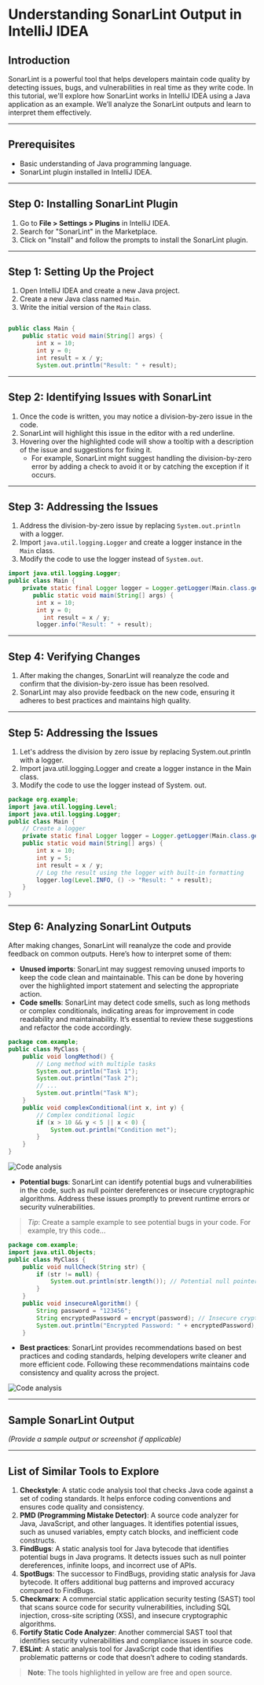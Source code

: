 # Understanding SonarLint Output in IntelliJ IDEA

## Introduction
SonarLint is a powerful tool that helps developers maintain code quality by detecting issues, bugs, and vulnerabilities in real time as they write code. In this tutorial, we'll explore how SonarLint works in IntelliJ IDEA using a Java application as an example. We’ll analyze the SonarLint outputs and learn to interpret them effectively.

---

## Prerequisites
- Basic understanding of Java programming language.
- SonarLint plugin installed in IntelliJ IDEA.

---

## Step 0: Installing SonarLint Plugin
1. Go to **File > Settings > Plugins** in IntelliJ IDEA.
2. Search for "SonarLint" in the Marketplace.
3. Click on "Install" and follow the prompts to install the SonarLint plugin.

---

## Step 1: Setting Up the Project
1. Open IntelliJ IDEA and create a new Java project.
2. Create a new Java class named `Main`.
3. Write the initial version of the `Main` class.

```java

public class Main {
    public static void main(String[] args) {
        int x = 10;
        int y = 0;
        int result = x / y;
        System.out.println("Result: " + result);
````
---

## Step 2: Identifying Issues with SonarLint
1. Once the code is written, you may notice a division-by-zero issue in the code.
2. SonarLint will highlight this issue in the editor with a red underline.
3. Hovering over the highlighted code will show a tooltip with a description of the issue and suggestions for fixing it.
   - For example, SonarLint might suggest handling the division-by-zero error by adding a check to avoid it or by catching the exception if it occurs.

---

## Step 3: Addressing the Issues
1. Address the division-by-zero issue by replacing `System.out.println` with a logger.
2. Import `java.util.logging.Logger` and create a logger instance in the `Main` class.
3. Modify the code to use the logger instead of `System.out`.

```java
import java.util.logging.Logger;
public class Main {
    private static final Logger logger = Logger.getLogger(Main.class.getName());
       public static void main(String[] args) {
        int x = 10;
        int y = 0;
          int result = x / y;
        logger.info("Result: " + result);


```

---

## Step 4: Verifying Changes
1. After making the changes, SonarLint will reanalyze the code and confirm that the division-by-zero issue has been resolved.
2. SonarLint may also provide feedback on the new code, ensuring it adheres to best practices and maintains high quality.

---

## Step 5: Addressing the Issues
1.	Let's address the division by zero issue by replacing System.out.println with a logger.
2.	Import java.util.logging.Logger and create a logger instance in the Main class.
3.	Modify the code to use the logger instead of System. out.

```java
package org.example;
import java.util.logging.Level;
import java.util.logging.Logger;
public class Main {
    // Create a logger
    private static final Logger logger = Logger.getLogger(Main.class.getName());
    public static void main(String[] args) {
        int x = 10;
        int y = 5;
        int result = x / y;
        // Log the result using the logger with built-in formatting
        logger.log(Level.INFO, () -> "Result: " + result);
    }
}


```

---

## Step 6: Analyzing SonarLint Outputs
After making changes, SonarLint will reanalyze the code and provide feedback on common outputs. Here’s how to interpret some of them:

- **Unused imports**: SonarLint may suggest removing unused imports to keep the code clean and maintainable. This can be done by hovering over the highlighted import statement and selecting the appropriate action.
- **Code smells**: SonarLint may detect code smells, such as long methods or complex conditionals, indicating areas for improvement in code readability and maintainability. It’s essential to review these suggestions and refactor the code accordingly.

```java
package com.example;
public class MyClass {
    public void longMethod() {
        // Long method with multiple tasks
        System.out.println("Task 1");
        System.out.println("Task 2");
        // ...
        System.out.println("Task N");
    }
    public void complexConditional(int x, int y) {
        // Complex conditional logic
        if (x > 10 && y < 5 || x < 0) {
            System.out.println("Condition met");
        }
    }
}

```
![Code analysis](/Images/statistic.png)

- **Potential bugs**: SonarLint can identify potential bugs and vulnerabilities in the code, such as null pointer dereferences or insecure cryptographic algorithms. Address these issues promptly to prevent runtime errors or security vulnerabilities.

> *Tip*: Create a sample example to see potential bugs in your code. For example, try this code...

```java
package com.example;
import java.util.Objects;
public class MyClass {
    public void nullCheck(String str) {
        if (str != null) {
            System.out.println(str.length()); // Potential null pointer dereference
        }
    }
    public void insecureAlgorithm() {
        String password = "123456";
        String encryptedPassword = encrypt(password); // Insecure cryptographic algorithm
        System.out.println("Encrypted Password: " + encryptedPassword);
    }


```


- **Best practices**: SonarLint provides recommendations based on best practices and coding standards, helping developers write cleaner and more efficient code. Following these recommendations maintains code consistency and quality across the project.

![Code analysis](/Images/statistic2.png)


---

## Sample SonarLint Output
*(Provide a sample output or screenshot if applicable)*

---

## List of Similar Tools to Explore

1. **Checkstyle**: A static code analysis tool that checks Java code against a set of coding standards. It helps enforce coding conventions and ensures code quality and consistency.
2. **PMD (Programming Mistake Detector)**: A source code analyzer for Java, JavaScript, and other languages. It identifies potential issues, such as unused variables, empty catch blocks, and inefficient code constructs.
3. **FindBugs**: A static analysis tool for Java bytecode that identifies potential bugs in Java programs. It detects issues such as null pointer dereferences, infinite loops, and incorrect use of APIs.
4. **SpotBugs**: The successor to FindBugs, providing static analysis for Java bytecode. It offers additional bug patterns and improved accuracy compared to FindBugs.
5. **Checkmarx**: A commercial static application security testing (SAST) tool that scans source code for security vulnerabilities, including SQL injection, cross-site scripting (XSS), and insecure cryptographic algorithms.
6. **Fortify Static Code Analyzer**: Another commercial SAST tool that identifies security vulnerabilities and compliance issues in source code.
7. **ESLint**: A static analysis tool for JavaScript code that identifies problematic patterns or code that doesn’t adhere to coding standards.

> **Note**: The tools highlighted in yellow are free and open source.
